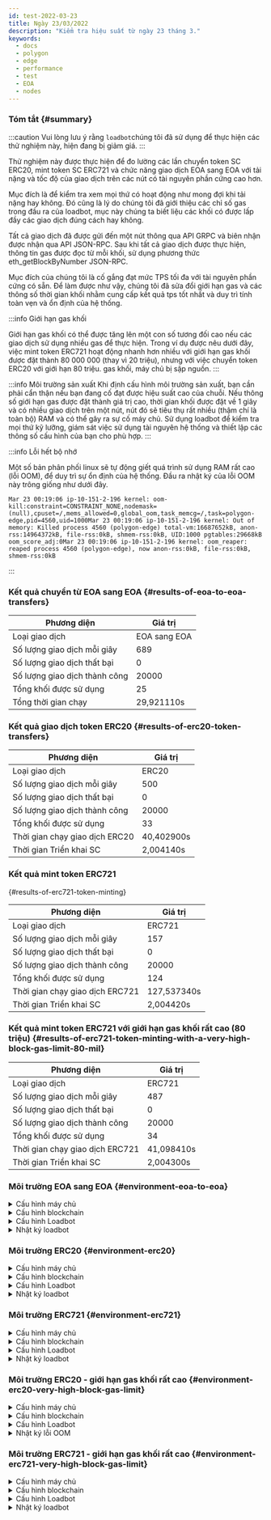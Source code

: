 ```yaml
---
id: test-2022-03-23
title: Ngày 23/03/2022
description: "Kiểm tra hiệu suất từ ngày 23 tháng 3."
keywords:
  - docs
  - polygon
  - edge
  - performance
  - test
  - EOA
  - nodes
---
```


### Tóm tắt {#summary}

:::caution
Vui lòng lưu ý rằng `loadbot`chúng tôi đã sử dụng để thực hiện các thử nghiệm này, hiện đang bị giảm giá.
:::

Thử nghiệm này được thực hiện để đo lường các lần chuyển token SC ERC20, mint token SC ERC721 và chức năng giao dịch EOA sang EOA với tải nặng và tốc độ của giao dịch trên các nút có tài nguyên phần cứng cao hơn.

Mục đích là để kiểm tra xem mọi thứ có hoạt động như mong đợi khi tải nặng hay không. Đó cũng là lý do chúng tôi đã giới thiệu các chỉ số gas trong đầu ra của loadbot, mục này chúng ta biết liệu các khối có được lấp đầy các giao dịch đúng cách hay không.

Tất cả giao dịch đã được gửi đến một nút thông qua API GRPC và biên nhận được nhận qua API JSON-RPC. Sau khi tất cả giao dịch được thực hiện, thông tin gas được đọc từ mỗi khối, sử dụng phương thức eth_getBlockByNumber JSON-RPC.

Mục đích của chúng tôi là cố gắng đạt mức TPS tối đa với tài nguyên phần cứng có sẵn.
 Để làm được như vậy, chúng tôi đã sửa đổi giới hạn gas và các thông số thời gian khối nhằm cung cấp kết quả tps tốt nhất và duy trì tính toàn vẹn và ổn định của hệ thống.


:::info Giới hạn gas khối

Giới hạn gas khối có thể được tăng lên một con số tương đối cao nếu các giao dịch sử dụng nhiều gas để thực hiện. Trong ví dụ được nêu dưới đây, việc mint token ERC721 hoạt động nhanh hơn nhiều với giới hạn gas khối được đặt thành 80 000 000 (thay vì 20 triệu), nhưng với việc chuyển token ERC20 với giới hạn 80 triệu. gas khối, máy chủ bị sập nguồn.
:::

:::info Môi trường sản xuất
Khi định cấu hình môi trường sản xuất, bạn cần phải cẩn thận nếu bạn đang cố đạt được hiệu suất cao của chuỗi. Nếu thông số giới hạn gas được đặt thành giá trị cao, thời gian khối được đặt về 1 giây và có nhiều giao dịch trên một nút, nút đó sẽ tiêu thụ rất nhiều (thậm chí là toàn bộ) RAM và có thể gây ra sự cố máy chủ.
 Sử dụng loadbot để kiểm tra mọi thứ kỹ lưỡng, giám sát việc sử dụng tài nguyên hệ thống và thiết lập các thông số cấu hình của bạn cho phù hợp.
:::

:::info Lỗi hết bộ nhớ

Một số bản phân phối linux sẽ tự động giết quá trình sử dụng RAM rất cao (lỗi OOM), để duy trì sự ổn định của hệ thống. Đầu ra nhật ký của lỗi OOM này trông giống như dưới đây.
```
Mar 23 00:19:06 ip-10-151-2-196 kernel: oom-kill:constraint=CONSTRAINT_NONE,nodemask=(null),cpuset=/,mems_allowed=0,global_oom,task_memcg=/,task=polygon-edge,pid=4560,uid=1000Mar 23 00:19:06 ip-10-151-2-196 kernel: Out of memory: Killed process 4560 (polygon-edge) total-vm:16687652kB, anon-rss:14964372kB, file-rss:0kB, shmem-rss:0kB, UID:1000 pgtables:29668kB oom_score_adj:0Mar 23 00:19:06 ip-10-151-2-196 kernel: oom_reaper: reaped process 4560 (polygon-edge), now anon-rss:0kB, file-rss:0kB, shmem-rss:0kB
```
:::

### Kết quả chuyển từ EOA sang EOA {#results-of-eoa-to-eoa-transfers}
| Phương diện | Giá trị |
| ------ | ----- |
| Loại giao dịch | EOA sang EOA |
| Số lượng giao dịch mỗi giây | 689 |
| Số lượng giao dịch thất bại | 0 |
| Số lượng giao dịch thành công | 20000 |
| Tổng khối được sử dụng | 25 |
| Tổng thời gian chạy | 29,921110s |

### Kết quả giao dịch token ERC20 {#results-of-erc20-token-transfers}

| Phương diện | Giá trị |
| ------ | ----- |
| Loại giao dịch | ERC20 |
| Số lượng giao dịch mỗi giây | 500 |
| Số lượng giao dịch thất bại | 0 |
| Số lượng giao dịch thành công | 20000 |
| Tổng khối được sử dụng | 33 |
| Thời gian chạy giao dịch ERC20 | 40,402900s |
| Thời gian Triển khai SC | 2,004140s |

### Kết quả mint token ERC721
 {#results-of-erc721-token-minting}

| Phương diện | Giá trị |
| ------ | ----- |
| Loại giao dịch | ERC721 |
| Số lượng giao dịch mỗi giây | 157 |
| Số lượng giao dịch thất bại | 0 |
| Số lượng giao dịch thành công | 20000 |
| Tổng khối được sử dụng | 124 |
| Thời gian chạy giao dịch ERC721 | 127,537340s |
| Thời gian Triển khai SC | 2,004420s |


### Kết quả mint token ERC721 với giới hạn gas khối rất cao (80 triệu) {#results-of-erc721-token-minting-with-a-very-high-block-gas-limit-80-mil}
| Phương diện | Giá trị |
| ------ | ----- |
| Loại giao dịch | ERC721 |
| Số lượng giao dịch mỗi giây | 487 |
| Số lượng giao dịch thất bại | 0 |
| Số lượng giao dịch thành công | 20000 |
| Tổng khối được sử dụng | 34 |
| Thời gian chạy giao dịch ERC721 | 41,098410s |
| Thời gian Triển khai SC | 2,004300s |


### Môi trường EOA sang EOA {#environment-eoa-to-eoa}
<details>
  <summary>Cấu hình máy chủ</summary>
  <div>
    <div>
        <table>
            <tr>
                <td>Nhà cung cấp đám mây</td>
                <td>AWS</td>
            </tr>
            <tr>
                <td>Kích thước phiên bản</td>
                <td>c5.2xlarge</td>
            </tr>
            <tr>
                <td>Kết nối mạng</td>
                <td>mạng con riêng</td>
            </tr>
            <tr>
                <td>Hệ điều hành</td>
                <td>Amazon Linux 2 AMI (HVM) - Kernel 5.10</td>
            </tr>
            <tr>
                <td>Giới hạn trình mô tả tệp tin</td>
                <td>65535</td>
            </tr>
            <tr>
                <td>Quy trình người dùng tối đa</td>
                <td>65535</td>
            </tr>
        </table>
    </div>
    <br/>
  </div>
</details>

<details>
  <summary>Cấu hình blockchain</summary>
  <div>
    <div>
        <table>
            <tr>
                <td>Phiên bản Polygon Edge</td>
                <td>Thực hiện <a href="https://github.com/0xPolygon/polygon-edge/commit/06e11eac8da98c79c938fc53dda2da3318cfbe04">06e11eac8da98c79c938fc53dda2da3318cfbe04</a> trên nhánh phát triển</td>
            </tr>
            <tr>
                <td>Các nút là trình xác thực</td>
                <td>4</td>
            </tr>
            <tr>
                <td>Các nút không phải trình xác thực</td>
                <td>0</td>
            </tr>
            <tr>
                <td>Đồng thuận</td>
                <td>IBFT PoA</td>
            </tr>
            <tr>
                <td>Thời gian khối</td>
                <td>1s</td>
            </tr>
            <tr>
                <td>Giới hạn gas khối</td>
                <td>20000000</td>
            </tr>
            <tr>
                <td>Số lượng tối đa</td>
                <td>1000000</td>
            </tr>
            <tr>
                <td>Sử dụng khối trung bình</td>
                <td>84,00%</td>
            </tr>
        </table>
    </div>
    <br/>
  </div>
</details>

<details>
  <summary>Cấu hình Loadbot</summary>
  <div>
    <div>
        <table>
            <tr>
                <td>Tổng số lượng giao dịch</td>
                <td>20000</td>
            </tr>
            <tr>
                <td>Số lượng giao dịch được gửi mỗi giây</td>
                <td>689</td>
            </tr>
            <tr>
                <td>Loại giao dịch</td>
                <td>Chuyển từ EOA sang EOA</td>
            </tr>
        </table>
    </div>
    <br/>
  </div>
</details>

<details>
    <summary>Nhật ký loadbot</summary>

    [COUNT DATA]
    Transactions submitted = 20000
    Transactions failed    = 0

    [APPROXIMATE TPS]
    Approximate number of transactions per second = 689

    [TURN AROUND DATA]
    Average transaction turn around = 5.685740s
    Fastest transaction turn around = 2.004480s
    Slowest transaction turn around = 9.013790s
    Total loadbot execution time    = 29.921110s

    [BLOCK DATA]
    Blocks required = 25

    Block #435 = 865 txns (18165000 gasUsed / 20000000 gasLimit) utilization = 90.83%
    Block #436 = 952 txns (19992000 gasUsed / 20000000 gasLimit) utilization = 99.96%
    Block #437 = 360 txns (7560000 gasUsed / 20000000 gasLimit) utilization  = 37.80%
    Block #438 = 952 txns (19992000 gasUsed / 20000000 gasLimit) utilization = 99.96%
    Block #439 = 952 txns (19992000 gasUsed / 20000000 gasLimit) utilization = 99.96%
    Block #440 = 952 txns (19992000 gasUsed / 20000000 gasLimit) utilization = 99.96%
    Block #442 = 952 txns (19992000 gasUsed / 20000000 gasLimit) utilization = 99.96%
    Block #443 = 952 txns (19992000 gasUsed / 20000000 gasLimit) utilization = 99.96%
    Block #444 = 952 txns (19992000 gasUsed / 20000000 gasLimit) utilization = 99.96%
    Block #445 = 157 txns (3297000 gasUsed / 20000000 gasLimit) utilization  = 16.48%
    Block #446 = 952 txns (19992000 gasUsed / 20000000 gasLimit) utilization = 99.96%
    Block #447 = 952 txns (19992000 gasUsed / 20000000 gasLimit) utilization = 99.96%
    Block #448 = 952 txns (19992000 gasUsed / 20000000 gasLimit) utilization = 99.96%
    Block #450 = 952 txns (19992000 gasUsed / 20000000 gasLimit) utilization = 99.96%
    Block #451 = 952 txns (19992000 gasUsed / 20000000 gasLimit) utilization = 99.96%
    Block #452 = 952 txns (19992000 gasUsed / 20000000 gasLimit) utilization = 99.96%
    Block #453 = 363 txns (7623000 gasUsed / 20000000 gasLimit) utilization  = 38.12%
    Block #454 = 952 txns (19992000 gasUsed / 20000000 gasLimit) utilization = 99.96%
    Block #455 = 952 txns (19992000 gasUsed / 20000000 gasLimit) utilization = 99.96%
    Block #456 = 952 txns (19992000 gasUsed / 20000000 gasLimit) utilization = 99.96%
    Block #458 = 952 txns (19992000 gasUsed / 20000000 gasLimit) utilization = 99.96%
    Block #459 = 952 txns (19992000 gasUsed / 20000000 gasLimit) utilization = 99.96%
    Block #460 = 952 txns (19992000 gasUsed / 20000000 gasLimit) utilization = 99.96%
    Block #461 = 16 txns (336000 gasUsed / 20000000 gasLimit) utilization    = 1.68%
    Block #462 = 151 txns (3171000 gasUsed / 20000000 gasLimit) utilization  = 15.86%

    [AVERAGE BLOCK UTILIZATION]
    Average utilization acorss all blocks = 84.00%
</details>

### Môi trường ERC20 {#environment-erc20}
<details>
  <summary>Cấu hình máy chủ</summary>
  <div>
    <div>
        <table>
            <tr>
                <td>Nhà cung cấp đám mây</td>
                <td>AWS</td>
            </tr>
            <tr>
                <td>Kích thước phiên bản</td>
                <td>c5.2xlarge</td>
            </tr>
            <tr>
                <td>Kết nối mạng</td>
                <td>mạng con riêng</td>
            </tr>
            <tr>
                <td>Hệ điều hành</td>
                <td>Amazon Linux 2 AMI (HVM) - Kernel 5.10</td>
            </tr>
            <tr>
                <td>Giới hạn trình mô tả tệp tin</td>
                <td>65535</td>
            </tr>
            <tr>
                <td>Quy trình người dùng tối đa</td>
                <td>65535</td>
            </tr>
        </table>
    </div>
    <br/>
  </div>
</details>

<details>
  <summary>Cấu hình blockchain</summary>
  <div>
    <div>
        <table>
            <tr>
                <td>Phiên bản Polygon Edge</td>
                <td>Thực hiện <a href="https://github.com/0xPolygon/polygon-edge/commit/06e11eac8da98c79c938fc53dda2da3318cfbe04">06e11eac8da98c79c938fc53dda2da3318cfbe04</a> trên nhánh phát triển</td>
            </tr>
            <tr>
                <td>Các nút là trình xác thực</td>
                <td>4</td>
            </tr>
            <tr>
                <td>Các nút không phải trình xác thực</td>
                <td>0</td>
            </tr>
            <tr>
                <td>Đồng thuận</td>
                <td>IBFT PoA</td>
            </tr>
            <tr>
                <td>Thời gian khối</td>
                <td>1s</td>
            </tr>
            <tr>
                <td>Giới hạn gas khối</td>
                <td>20000000</td>
            </tr>
            <tr>
                <td>Số lượng tối đa</td>
                <td>1000000</td>
            </tr>
            <tr>
                <td>Sử dụng khối trung bình</td>
                <td>88.38%</td>
            </tr>
        </table>
    </div>
    <br/>
  </div>
</details>

<details>
  <summary>Cấu hình Loadbot</summary>
  <div>
    <div>
        <table>
            <tr>
                <td>Tổng số lượng giao dịch</td>
                <td>20000</td>
            </tr>
            <tr>
                <td>Số lượng giao dịch được gửi mỗi giây</td>
                <td>500</td>
            </tr>
            <tr>
                <td>Loại giao dịch</td>
                <td>Giao dịch chuyển ERC20 sang ERC20</td>
            </tr>
        </table>
    </div>
    <br/>
  </div>
</details>

<details>
    <summary>Nhật ký loadbot</summary>

    [COUNT DATA]
    Transactions submitted = 20000
    Transactions failed    = 0

    [APPROXIMATE TPS]
    Approximate number of transactions per second = 500

    [CONTRACT DEPLOYMENT DATA]
    Contract address     = 0xfCCb5bC1E2EdCcE6336f3C3112af488E9f7fFd45
    Total execution time = 2.004140s

    [CONTRACT BLOCK DATA]
    Blocks required = 1

    Block #643 = 1 txns (1055769 gasUsed / 20000000 gasLimit) utilization = 5.28%

    [TURN AROUND DATA]
    Average transaction turn around = 10.011350s
    Fastest transaction turn around = 2.005370s
    Slowest transaction turn around = 18.039780s
    Total loadbot execution time    = 40.402900s

    [BLOCK DATA]
    Blocks required = 33

    Block #645 = 684 txns (19962000 gasUsed / 20000000 gasLimit) utilization = 99.81%
    Block #646 = 685 txns (19976150 gasUsed / 20000000 gasLimit) utilization = 99.88%
    Block #647 = 685 txns (19976150 gasUsed / 20000000 gasLimit) utilization = 99.88%
    Block #648 = 685 txns (19976150 gasUsed / 20000000 gasLimit) utilization = 99.88%
    Block #650 = 685 txns (19976150 gasUsed / 20000000 gasLimit) utilization = 99.88%
    Block #651 = 685 txns (19976150 gasUsed / 20000000 gasLimit) utilization = 99.88%
    Block #652 = 685 txns (19976150 gasUsed / 20000000 gasLimit) utilization = 99.88%
    Block #653 = 1 txns (37550 gasUsed / 20000000 gasLimit) utilization      = 0.19%
    Block #654 = 685 txns (19976150 gasUsed / 20000000 gasLimit) utilization = 99.88%
    Block #655 = 685 txns (19976150 gasUsed / 20000000 gasLimit) utilization = 99.88%
    Block #656 = 685 txns (19976150 gasUsed / 20000000 gasLimit) utilization = 99.88%
    Block #657 = 200 txns (5838400 gasUsed / 20000000 gasLimit) utilization  = 29.19%
    Block #658 = 685 txns (19976150 gasUsed / 20000000 gasLimit) utilization = 99.88%
    Block #659 = 685 txns (19976150 gasUsed / 20000000 gasLimit) utilization = 99.88%
    Block #660 = 685 txns (19976150 gasUsed / 20000000 gasLimit) utilization = 99.88%
    Block #661 = 200 txns (5838400 gasUsed / 20000000 gasLimit) utilization  = 29.19%
    Block #662 = 685 txns (19976150 gasUsed / 20000000 gasLimit) utilization = 99.88%
    Block #663 = 685 txns (19976150 gasUsed / 20000000 gasLimit) utilization = 99.88%
    Block #664 = 685 txns (19976150 gasUsed / 20000000 gasLimit) utilization = 99.88%
    Block #666 = 685 txns (19976150 gasUsed / 20000000 gasLimit) utilization = 99.88%
    Block #667 = 685 txns (19976150 gasUsed / 20000000 gasLimit) utilization = 99.88%
    Block #668 = 685 txns (19976150 gasUsed / 20000000 gasLimit) utilization = 99.88%
    Block #669 = 414 txns (12076500 gasUsed / 20000000 gasLimit) utilization = 60.38%
    Block #670 = 685 txns (19976150 gasUsed / 20000000 gasLimit) utilization = 99.88%
    Block #671 = 685 txns (19976150 gasUsed / 20000000 gasLimit) utilization = 99.88%
    Block #672 = 685 txns (19976150 gasUsed / 20000000 gasLimit) utilization = 99.88%
    Block #673 = 46 txns (1349300 gasUsed / 20000000 gasLimit) utilization   = 6.75%
    Block #674 = 685 txns (19976150 gasUsed / 20000000 gasLimit) utilization = 99.88%
    Block #675 = 685 txns (19976150 gasUsed / 20000000 gasLimit) utilization = 99.88%
    Block #676 = 685 txns (19976150 gasUsed / 20000000 gasLimit) utilization = 99.88%
    Block #678 = 685 txns (19976150 gasUsed / 20000000 gasLimit) utilization = 99.88%
    Block #679 = 685 txns (19976150 gasUsed / 20000000 gasLimit) utilization = 99.88%
    Block #680 = 645 txns (18810150 gasUsed / 20000000 gasLimit) utilization = 94.05%

    [AVERAGE BLOCK UTILIZATION]
    Average utilization acorss all blocks = 88.38%

</details>

### Môi trường ERC721 {#environment-erc721}
<details>
  <summary>Cấu hình máy chủ</summary>
  <div>
    <div>
        <table>
            <tr>
                <td>Nhà cung cấp đám mây</td>
                <td>AWS</td>
            </tr>
            <tr>
                <td>Kích thước phiên bản</td>
                <td>c5.2xlarge</td>
            </tr>
            <tr>
                <td>Kết nối mạng</td>
                <td>mạng con riêng</td>
            </tr>
            <tr>
                <td>Hệ điều hành</td>
                <td>Amazon Linux 2 AMI (HVM) - Kernel 5.10</td>
            </tr>
            <tr>
                <td>Giới hạn trình mô tả tệp tin</td>
                <td>65535</td>
            </tr>
            <tr>
                <td>Quy trình người dùng tối đa</td>
                <td>65535</td>
            </tr>
        </table>
    </div>
    <br/>
  </div>
</details>

<details>
  <summary>Cấu hình blockchain</summary>
  <div>
    <div>
        <table>
            <tr>
                <td>Phiên bản Polygon Edge</td>
                <td>Thực hiện <a href="https://github.com/0xPolygon/polygon-edge/commit/06e11eac8da98c79c938fc53dda2da3318cfbe04">06e11eac8da98c79c938fc53dda2da3318cfbe04</a> trên nhánh phát triển</td>
            </tr>
            <tr>
                <td>Các nút là trình xác thực</td>
                <td>4</td>
            </tr>
            <tr>
                <td>Các nút không phải trình xác thực</td>
                <td>0</td>
            </tr>
            <tr>
                <td>Đồng thuận</td>
                <td>IBFT PoA</td>
            </tr>
            <tr>
                <td>Thời gian khối</td>
                <td>1s</td>
            </tr>
            <tr>
                <td>Giới hạn gas khối</td>
                <td>20000000</td>
            </tr>
            <tr>
                <td>Số lượng tối đa</td>
                <td>1000000</td>
            </tr>
            <tr>
                <td>Sử dụng khối trung bình</td>
                <td>92,90%</td>
            </tr>
        </table>
    </div>
    <br/>
  </div>
</details>

<details>
  <summary>Cấu hình Loadbot</summary>
  <div>
    <div>
        <table>
            <tr>
                <td>Tổng số lượng giao dịch</td>
                <td>20000</td>
            </tr>
            <tr>
                <td>Số lượng giao dịch được gửi mỗi giây</td>
                <td>157</td>
            </tr>
            <tr>
                <td>Loại giao dịch</td>
                <td>Đúc token ERC721</td>
            </tr>
        </table>
    </div>
    <br/>
  </div>
</details>

<details>
    <summary>Nhật ký loadbot</summary>

    [COUNT DATA]
    Transactions submitted = 20000
    Transactions failed    = 0

    [APPROXIMATE TPS]
    Approximate number of transactions per second = 157

    [CONTRACT DEPLOYMENT DATA]
    Contract address     = 0x04D4F76817D951fc15E08392cBB056B50fea64aa
    Total execution time = 2.004420s

    [CONTRACT BLOCK DATA]
    Blocks required = 1

    Block #1173 = 1 txns (2528760 gasUsed / 20000000 gasLimit) utilization = 12.64%

    [TURN AROUND DATA]
    Average transaction turn around = 53.282990s
    Fastest transaction turn around = 2.003130s
    Slowest transaction turn around = 105.151960s
    Total loadbot execution time    = 127.537340s

    [BLOCK DATA]
    Blocks required = 124

    Block #1175 = 173 txns (19958658 gasUsed / 20000000 gasLimit) utilization = 99.79%
    Block #1176 = 173 txns (19928658 gasUsed / 20000000 gasLimit) utilization = 99.64%
    Block #1177 = 173 txns (19928658 gasUsed / 20000000 gasLimit) utilization = 99.64%
    Block #1178 = 173 txns (19928658 gasUsed / 20000000 gasLimit) utilization = 99.64%
    Block #1179 = 173 txns (19928658 gasUsed / 20000000 gasLimit) utilization = 99.64%
    Block #1180 = 173 txns (19928658 gasUsed / 20000000 gasLimit) utilization = 99.64%
    Block #1181 = 173 txns (19928658 gasUsed / 20000000 gasLimit) utilization = 99.64%
    Block #1182 = 173 txns (19928658 gasUsed / 20000000 gasLimit) utilization = 99.64%
    Block #1183 = 173 txns (19928658 gasUsed / 20000000 gasLimit) utilization = 99.64%
    Block #1184 = 173 txns (19928658 gasUsed / 20000000 gasLimit) utilization = 99.64%
    Block #1185 = 173 txns (19928658 gasUsed / 20000000 gasLimit) utilization = 99.64%
    Block #1186 = 173 txns (19928658 gasUsed / 20000000 gasLimit) utilization = 99.64%
    Block #1187 = 173 txns (19928658 gasUsed / 20000000 gasLimit) utilization = 99.64%
    Block #1188 = 173 txns (19928658 gasUsed / 20000000 gasLimit) utilization = 99.64%
    Block #1189 = 173 txns (19928658 gasUsed / 20000000 gasLimit) utilization = 99.64%
    Block #1190 = 173 txns (19928658 gasUsed / 20000000 gasLimit) utilization = 99.64%
    Block #1191 = 173 txns (19928658 gasUsed / 20000000 gasLimit) utilization = 99.64%
    Block #1192 = 47 txns (5420262 gasUsed / 20000000 gasLimit) utilization   = 27.10%
    Block #1193 = 173 txns (19928658 gasUsed / 20000000 gasLimit) utilization = 99.64%
    Block #1194 = 173 txns (19928658 gasUsed / 20000000 gasLimit) utilization = 99.64%
    Block #1195 = 173 txns (19928658 gasUsed / 20000000 gasLimit) utilization = 99.64%
    Block #1196 = 173 txns (19928658 gasUsed / 20000000 gasLimit) utilization = 99.64%
    Block #1197 = 173 txns (19928658 gasUsed / 20000000 gasLimit) utilization = 99.64%
    Block #1198 = 173 txns (19928658 gasUsed / 20000000 gasLimit) utilization = 99.64%
    Block #1199 = 173 txns (19928658 gasUsed / 20000000 gasLimit) utilization = 99.64%
    Block #1200 = 173 txns (19928658 gasUsed / 20000000 gasLimit) utilization = 99.64%
    Block #1201 = 173 txns (19928658 gasUsed / 20000000 gasLimit) utilization = 99.64%
    Block #1202 = 173 txns (19928658 gasUsed / 20000000 gasLimit) utilization = 99.64%
    Block #1203 = 173 txns (19928658 gasUsed / 20000000 gasLimit) utilization = 99.64%
    Block #1204 = 45 txns (5189970 gasUsed / 20000000 gasLimit) utilization   = 25.95%
    Block #1205 = 173 txns (19928658 gasUsed / 20000000 gasLimit) utilization = 99.64%
    Block #1206 = 173 txns (19928658 gasUsed / 20000000 gasLimit) utilization = 99.64%
    Block #1207 = 173 txns (19928658 gasUsed / 20000000 gasLimit) utilization = 99.64%
    Block #1208 = 59 txns (6802014 gasUsed / 20000000 gasLimit) utilization   = 34.01%
    Block #1209 = 173 txns (19928658 gasUsed / 20000000 gasLimit) utilization = 99.64%
    Block #1210 = 173 txns (19928658 gasUsed / 20000000 gasLimit) utilization = 99.64%
    Block #1211 = 173 txns (19928658 gasUsed / 20000000 gasLimit) utilization = 99.64%
    Block #1212 = 173 txns (19928658 gasUsed / 20000000 gasLimit) utilization = 99.64%
    Block #1213 = 173 txns (19928658 gasUsed / 20000000 gasLimit) utilization = 99.64%
    Block #1214 = 173 txns (19928658 gasUsed / 20000000 gasLimit) utilization = 99.64%
    Block #1215 = 173 txns (19928658 gasUsed / 20000000 gasLimit) utilization = 99.64%
    Block #1216 = 42 txns (4844532 gasUsed / 20000000 gasLimit) utilization   = 24.22%
    Block #1217 = 173 txns (19928658 gasUsed / 20000000 gasLimit) utilization = 99.64%
    Block #1218 = 173 txns (19928658 gasUsed / 20000000 gasLimit) utilization = 99.64%
    Block #1219 = 173 txns (19928658 gasUsed / 20000000 gasLimit) utilization = 99.64%
    Block #1220 = 173 txns (19928658 gasUsed / 20000000 gasLimit) utilization = 99.64%
    Block #1221 = 173 txns (19928658 gasUsed / 20000000 gasLimit) utilization = 99.64%
    Block #1222 = 173 txns (19928658 gasUsed / 20000000 gasLimit) utilization = 99.64%
    Block #1223 = 173 txns (19928658 gasUsed / 20000000 gasLimit) utilization = 99.64%
    Block #1224 = 26 txns (3002196 gasUsed / 20000000 gasLimit) utilization   = 15.01%
    Block #1225 = 173 txns (19928658 gasUsed / 20000000 gasLimit) utilization = 99.64%
    Block #1226 = 173 txns (19928658 gasUsed / 20000000 gasLimit) utilization = 99.64%
    Block #1227 = 173 txns (19928658 gasUsed / 20000000 gasLimit) utilization = 99.64%
    Block #1228 = 173 txns (19928658 gasUsed / 20000000 gasLimit) utilization = 99.64%
    Block #1229 = 173 txns (19928658 gasUsed / 20000000 gasLimit) utilization = 99.64%
    Block #1230 = 173 txns (19928658 gasUsed / 20000000 gasLimit) utilization = 99.64%
    Block #1231 = 173 txns (19928658 gasUsed / 20000000 gasLimit) utilization = 99.64%
    Block #1232 = 76 txns (8759496 gasUsed / 20000000 gasLimit) utilization   = 43.80%
    Block #1233 = 173 txns (19928658 gasUsed / 20000000 gasLimit) utilization = 99.64%
    Block #1234 = 173 txns (19928658 gasUsed / 20000000 gasLimit) utilization = 99.64%
    Block #1235 = 173 txns (19928658 gasUsed / 20000000 gasLimit) utilization = 99.64%
    Block #1236 = 90 txns (10371540 gasUsed / 20000000 gasLimit) utilization  = 51.86%
    Block #1237 = 173 txns (19928658 gasUsed / 20000000 gasLimit) utilization = 99.64%
    Block #1238 = 173 txns (19928658 gasUsed / 20000000 gasLimit) utilization = 99.64%
    Block #1239 = 173 txns (19928658 gasUsed / 20000000 gasLimit) utilization = 99.64%
    Block #1240 = 173 txns (19928658 gasUsed / 20000000 gasLimit) utilization = 99.64%
    Block #1241 = 173 txns (19928658 gasUsed / 20000000 gasLimit) utilization = 99.64%
    Block #1242 = 173 txns (19928658 gasUsed / 20000000 gasLimit) utilization = 99.64%
    Block #1243 = 173 txns (19928658 gasUsed / 20000000 gasLimit) utilization = 99.64%
    Block #1244 = 173 txns (19928658 gasUsed / 20000000 gasLimit) utilization = 99.64%
    Block #1245 = 173 txns (19928658 gasUsed / 20000000 gasLimit) utilization = 99.64%
    Block #1246 = 173 txns (19928658 gasUsed / 20000000 gasLimit) utilization = 99.64%
    Block #1247 = 173 txns (19928658 gasUsed / 20000000 gasLimit) utilization = 99.64%
    Block #1248 = 173 txns (19928658 gasUsed / 20000000 gasLimit) utilization = 99.64%
    Block #1249 = 173 txns (19928658 gasUsed / 20000000 gasLimit) utilization = 99.64%
    Block #1250 = 173 txns (19928658 gasUsed / 20000000 gasLimit) utilization = 99.64%
    Block #1251 = 173 txns (19928658 gasUsed / 20000000 gasLimit) utilization = 99.64%
    Block #1252 = 173 txns (19928658 gasUsed / 20000000 gasLimit) utilization = 99.64%
    Block #1253 = 173 txns (19928658 gasUsed / 20000000 gasLimit) utilization = 99.64%
    Block #1254 = 173 txns (19928658 gasUsed / 20000000 gasLimit) utilization = 99.64%
    Block #1255 = 173 txns (19928658 gasUsed / 20000000 gasLimit) utilization = 99.64%
    Block #1256 = 173 txns (19928658 gasUsed / 20000000 gasLimit) utilization = 99.64%
    Block #1257 = 173 txns (19928658 gasUsed / 20000000 gasLimit) utilization = 99.64%
    Block #1258 = 173 txns (19928658 gasUsed / 20000000 gasLimit) utilization = 99.64%
    Block #1259 = 173 txns (19928658 gasUsed / 20000000 gasLimit) utilization = 99.64%
    Block #1260 = 99 txns (11407854 gasUsed / 20000000 gasLimit) utilization  = 57.04%
    Block #1261 = 173 txns (19928658 gasUsed / 20000000 gasLimit) utilization = 99.64%
    Block #1262 = 173 txns (19928658 gasUsed / 20000000 gasLimit) utilization = 99.64%
    Block #1263 = 173 txns (19928658 gasUsed / 20000000 gasLimit) utilization = 99.64%
    Block #1264 = 173 txns (19928658 gasUsed / 20000000 gasLimit) utilization = 99.64%
    Block #1265 = 173 txns (19928658 gasUsed / 20000000 gasLimit) utilization = 99.64%
    Block #1266 = 173 txns (19928658 gasUsed / 20000000 gasLimit) utilization = 99.64%
    Block #1267 = 173 txns (19928658 gasUsed / 20000000 gasLimit) utilization = 99.64%
    Block #1268 = 18 txns (2081028 gasUsed / 20000000 gasLimit) utilization   = 10.41%
    Block #1269 = 173 txns (19928658 gasUsed / 20000000 gasLimit) utilization = 99.64%
    Block #1270 = 173 txns (19928658 gasUsed / 20000000 gasLimit) utilization = 99.64%
    Block #1271 = 173 txns (19928658 gasUsed / 20000000 gasLimit) utilization = 99.64%
    Block #1272 = 173 txns (19928658 gasUsed / 20000000 gasLimit) utilization = 99.64%
    Block #1273 = 173 txns (19928658 gasUsed / 20000000 gasLimit) utilization = 99.64%
    Block #1274 = 173 txns (19928658 gasUsed / 20000000 gasLimit) utilization = 99.64%
    Block #1275 = 173 txns (19928658 gasUsed / 20000000 gasLimit) utilization = 99.64%
    Block #1276 = 173 txns (19928658 gasUsed / 20000000 gasLimit) utilization = 99.64%
    Block #1277 = 173 txns (19928658 gasUsed / 20000000 gasLimit) utilization = 99.64%
    Block #1278 = 173 txns (19928658 gasUsed / 20000000 gasLimit) utilization = 99.64%
    Block #1279 = 173 txns (19928658 gasUsed / 20000000 gasLimit) utilization = 99.64%
    Block #1280 = 173 txns (19928658 gasUsed / 20000000 gasLimit) utilization = 99.64%
    Block #1281 = 173 txns (19928658 gasUsed / 20000000 gasLimit) utilization = 99.64%
    Block #1282 = 173 txns (19928658 gasUsed / 20000000 gasLimit) utilization = 99.64%
    Block #1283 = 173 txns (19928658 gasUsed / 20000000 gasLimit) utilization = 99.64%
    Block #1284 = 173 txns (19928658 gasUsed / 20000000 gasLimit) utilization = 99.64%
    Block #1285 = 173 txns (19928658 gasUsed / 20000000 gasLimit) utilization = 99.64%
    Block #1286 = 173 txns (19928658 gasUsed / 20000000 gasLimit) utilization = 99.64%
    Block #1287 = 173 txns (19928658 gasUsed / 20000000 gasLimit) utilization = 99.64%
    Block #1288 = 78 txns (8989788 gasUsed / 20000000 gasLimit) utilization   = 44.95%
    Block #1289 = 173 txns (19928658 gasUsed / 20000000 gasLimit) utilization = 99.64%
    Block #1290 = 173 txns (19928658 gasUsed / 20000000 gasLimit) utilization = 99.64%
    Block #1291 = 173 txns (19928658 gasUsed / 20000000 gasLimit) utilization = 99.64%
    Block #1292 = 173 txns (19928658 gasUsed / 20000000 gasLimit) utilization = 99.64%
    Block #1293 = 173 txns (19928658 gasUsed / 20000000 gasLimit) utilization = 99.64%
    Block #1294 = 173 txns (19928658 gasUsed / 20000000 gasLimit) utilization = 99.64%
    Block #1295 = 173 txns (19928658 gasUsed / 20000000 gasLimit) utilization = 99.64%
    Block #1296 = 30 txns (3462780 gasUsed / 20000000 gasLimit) utilization   = 17.31%
    Block #1297 = 173 txns (19928658 gasUsed / 20000000 gasLimit) utilization = 99.64%
    Block #1298 = 14 txns (1620444 gasUsed / 20000000 gasLimit) utilization   = 8.10%

    [AVERAGE BLOCK UTILIZATION]
    Average utilization acorss all blocks = 92.90%

</details>

### Môi trường ERC20 - giới hạn gas khối rất cao {#environment-erc20-very-high-block-gas-limit}
<details>
  <summary>Cấu hình máy chủ</summary>
  <div>
    <div>
        <table>
            <tr>
                <td>Nhà cung cấp đám mây</td>
                <td>AWS</td>
            </tr>
            <tr>
                <td>Kích thước phiên bản</td>
                <td>c5.2xlarge</td>
            </tr>
            <tr>
                <td>Kết nối mạng</td>
                <td>mạng con riêng</td>
            </tr>
            <tr>
                <td>Hệ điều hành</td>
                <td>Amazon Linux 2 AMI (HVM) - Kernel 5.10</td>
            </tr>
            <tr>
                <td>Giới hạn trình mô tả tệp tin</td>
                <td>65535</td>
            </tr>
            <tr>
                <td>Quy trình người dùng tối đa</td>
                <td>65535</td>
            </tr>
        </table>
    </div>
    <br/>
  </div>
</details>

<details>
  <summary>Cấu hình blockchain</summary>
  <div>
    <div>
        <table>
            <tr>
                <td>Phiên bản Polygon Edge</td>
                <td>Thực hiện <a href="https://github.com/0xPolygon/polygon-edge/commit/06e11eac8da98c79c938fc53dda2da3318cfbe04">06e11eac8da98c79c938fc53dda2da3318cfbe04</a> trên nhánh phát triển</td>
            </tr>
            <tr>
                <td>Các nút là trình xác thực</td>
                <td>4</td>
            </tr>
            <tr>
                <td>Các nút không phải trình xác thực</td>
                <td>0</td>
            </tr>
            <tr>
                <td>Đồng thuận</td>
                <td>IBFT PoA</td>
            </tr>
            <tr>
                <td>Thời gian khối</td>
                <td>1s</td>
            </tr>
            <tr>
                <td>Giới hạn gas khối</td>
                <td>80000000</td>
            </tr>
            <tr>
                <td>Số lượng tối đa</td>
                <td>1000000</td>
            </tr>
            <tr>
                <td>Sử dụng khối trung bình</td>
                <td>---</td>
            </tr>
        </table>
    </div>
    <br/>
  </div>
</details>

<details>
  <summary>Cấu hình Loadbot</summary>
  <div>
    <div>
        <table>
            <tr>
                <td>Tổng số lượng giao dịch</td>
                <td>20000</td>
            </tr>
            <tr>
                <td>Số lượng giao dịch được gửi mỗi giây</td>
                <td>---</td>
            </tr>
            <tr>
                <td>Loại giao dịch</td>
                <td>Giao dịch chuyển ERC20 sang ERC20</td>
            </tr>
        </table>
    </div>
    <br/>
  </div>
</details>

<details>
    <summary>Nhật ký lỗi OOM</summary>

    Mar 23 00:19:06 ip-10-151-2-196 kernel: oom-kill:constraint=CONSTRAINT_NONE,nodemask=(null),cpuset=/,mems_allowed=0,global_oom,task_memcg=/,task=polygon-edge,pid=4560,uid=1000
    Mar 23 00:19:06 ip-10-151-2-196 kernel: Out of memory: Killed process 4560 (polygon-edge) total-vm:16687652kB, anon-rss:14964372kB, file-rss:0kB, shmem-rss:0kB, UID:1000 pgtables:29668kB oom_score_adj:0
    Mar 23 00:19:06 ip-10-151-2-196 kernel: oom_reaper: reaped process 4560 (polygon-edge), now anon-rss:0kB, file-rss:0kB, shmem-rss:0kB   

</details>

### Môi trường ERC721 - giới hạn gas khối rất cao {#environment-erc721-very-high-block-gas-limit}
<details>
  <summary>Cấu hình máy chủ</summary>
  <div>
    <div>
        <table>
            <tr>
                <td>Nhà cung cấp đám mây</td>
                <td>AWS</td>
            </tr>
            <tr>
                <td>Kích thước phiên bản</td>
                <td>c5.2xlarge</td>
            </tr>
            <tr>
                <td>Kết nối mạng</td>
                <td>mạng con riêng</td>
            </tr>
            <tr>
                <td>Hệ điều hành</td>
                <td>Amazon Linux 2 AMI (HVM) - Kernel 5.10</td>
            </tr>
            <tr>
                <td>Giới hạn trình mô tả tệp tin</td>
                <td>65535</td>
            </tr>
            <tr>
                <td>Quy trình người dùng tối đa</td>
                <td>65535</td>
            </tr>
        </table>
    </div>
    <br/>
  </div>
</details>

<details>
  <summary>Cấu hình blockchain</summary>
  <div>
    <div>
        <table>
            <tr>
                <td>Phiên bản Polygon Edge</td>
                <td>Thực hiện <a href="https://github.com/0xPolygon/polygon-edge/commit/06e11eac8da98c79c938fc53dda2da3318cfbe04">06e11eac8da98c79c938fc53dda2da3318cfbe04</a> trên nhánh phát triển</td>
            </tr>
            <tr>
                <td>Các nút là trình xác thực</td>
                <td>4</td>
            </tr>
            <tr>
                <td>Các nút không phải trình xác thực</td>
                <td>0</td>
            </tr>
            <tr>
                <td>Đồng thuận</td>
                <td>IBFT PoA</td>
            </tr>
            <tr>
                <td>Thời gian khối</td>
                <td>1s</td>
            </tr>
            <tr>
                <td>Giới hạn gas khối</td>
                <td>80000000</td>
            </tr>
            <tr>
                <td>Số lượng tối đa</td>
                <td>1000000</td>
            </tr>
            <tr>
                <td>Sử dụng khối trung bình</td>
                <td>84,68%</td>
            </tr>
        </table>
    </div>
    <br/>
  </div>
</details>

<details>
  <summary>Cấu hình Loadbot</summary>
  <div>
    <div>
        <table>
            <tr>
                <td>Tổng số lượng giao dịch</td>
                <td>20000</td>
            </tr>
            <tr>
                <td>Số lượng giao dịch được gửi mỗi giây</td>
                <td>487</td>
            </tr>
            <tr>
                <td>Loại giao dịch</td>
                <td>Đúc token ERC721</td>
            </tr>
        </table>
    </div>
    <br/>
  </div>
</details>

<details>
    <summary>Nhật ký loadbot</summary>

    [COUNT DATA]
    Transactions submitted = 20000
    Transactions failed    = 0

    [APPROXIMATE TPS]
    Approximate number of transactions per second = 487

    [CONTRACT DEPLOYMENT DATA]
    Contract address     = 0x4Ceff7F2f9fC9f150a42AfcabceEDABeB723E56f
    Total execution time = 2.004300s

    [CONTRACT BLOCK DATA]
    Blocks required = 1

    Block #17 = 1 txns (2528760 gasUsed / 80000000 gasLimit) utilization = 3.16%

    [TURN AROUND DATA]
    Average transaction turn around = 9.621830s
    Fastest transaction turn around = 2.006890s
    Slowest transaction turn around = 18.106630s
    Total loadbot execution time    = 41.098410s

    [BLOCK DATA]
    Blocks required = 34

    Block #19 = 694 txns (79949724 gasUsed / 80000000 gasLimit) utilization = 99.94%
    Block #20 = 694 txns (79919724 gasUsed / 80000000 gasLimit) utilization = 99.90%
    Block #21 = 694 txns (79919724 gasUsed / 80000000 gasLimit) utilization = 99.90%
    Block #22 = 694 txns (79919724 gasUsed / 80000000 gasLimit) utilization = 99.90%
    Block #23 = 694 txns (79919724 gasUsed / 80000000 gasLimit) utilization = 99.90%
    Block #24 = 694 txns (79919724 gasUsed / 80000000 gasLimit) utilization = 99.90%
    Block #25 = 150 txns (17280300 gasUsed / 80000000 gasLimit) utilization = 21.60%
    Block #26 = 694 txns (79919724 gasUsed / 80000000 gasLimit) utilization = 99.90%
    Block #27 = 694 txns (79919724 gasUsed / 80000000 gasLimit) utilization = 99.90%
    Block #28 = 694 txns (79919724 gasUsed / 80000000 gasLimit) utilization = 99.90%
    Block #29 = 25 txns (2887050 gasUsed / 80000000 gasLimit) utilization   = 3.61%
    Block #30 = 694 txns (79919724 gasUsed / 80000000 gasLimit) utilization = 99.90%
    Block #31 = 694 txns (79919724 gasUsed / 80000000 gasLimit) utilization = 99.90%
    Block #32 = 694 txns (79919724 gasUsed / 80000000 gasLimit) utilization = 99.90%
    Block #34 = 694 txns (79919724 gasUsed / 80000000 gasLimit) utilization = 99.90%
    Block #35 = 694 txns (79919724 gasUsed / 80000000 gasLimit) utilization = 99.90%
    Block #36 = 694 txns (79919724 gasUsed / 80000000 gasLimit) utilization = 99.90%
    Block #38 = 694 txns (79919724 gasUsed / 80000000 gasLimit) utilization = 99.90%
    Block #39 = 694 txns (79919724 gasUsed / 80000000 gasLimit) utilization = 99.90%
    Block #40 = 694 txns (79919724 gasUsed / 80000000 gasLimit) utilization = 99.90%
    Block #41 = 132 txns (15207672 gasUsed / 80000000 gasLimit) utilization = 19.01%
    Block #42 = 694 txns (79919724 gasUsed / 80000000 gasLimit) utilization = 99.90%
    Block #43 = 694 txns (79919724 gasUsed / 80000000 gasLimit) utilization = 99.90%
    Block #44 = 694 txns (79919724 gasUsed / 80000000 gasLimit) utilization = 99.90%
    Block #45 = 74 txns (8529204 gasUsed / 80000000 gasLimit) utilization   = 10.66%
    Block #46 = 694 txns (79919724 gasUsed / 80000000 gasLimit) utilization = 99.90%
    Block #47 = 694 txns (79919724 gasUsed / 80000000 gasLimit) utilization = 99.90%
    Block #48 = 694 txns (79919724 gasUsed / 80000000 gasLimit) utilization = 99.90%
    Block #50 = 694 txns (79919724 gasUsed / 80000000 gasLimit) utilization = 99.90%
    Block #51 = 694 txns (79919724 gasUsed / 80000000 gasLimit) utilization = 99.90%
    Block #52 = 694 txns (79919724 gasUsed / 80000000 gasLimit) utilization = 99.90%
    Block #53 = 5 txns (584130 gasUsed / 80000000 gasLimit) utilization     = 0.73%
    Block #54 = 694 txns (79919724 gasUsed / 80000000 gasLimit) utilization = 99.90%
    Block #55 = 182 txns (20964972 gasUsed / 80000000 gasLimit) utilization = 26.21%

    [AVERAGE BLOCK UTILIZATION]
    Average utilization acorss all blocks = 84.68%

</details>

